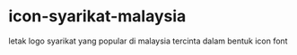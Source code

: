# icon-syarikat-malaysia
letak logo syarikat yang popular di malaysia tercinta dalam bentuk icon font
